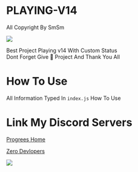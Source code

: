 
# PLAYING-V14
All Copyright By SmSm

<img src = "https://discord.c99.nl/widget/theme-2/349942964904001546.png"></div>

Best Project Playing v14 With Custom Status   
Dont Forget Give 🌟 Project And Thank You All



# How To Use 

All Information Typed In ``index.js`` How To Use







# Link My Discord Servers

[Progrees Home](https://discord.gg/JjUc7G7kwV)

[Zero Devlopers](https://discord.gg/7MaVp5HCSh)

<a href="https://discord.gg/RMEQSbMtEk"><img src="https://discord.com/api/guilds/496754973883760650/widget.png?style=banner3"></a>
